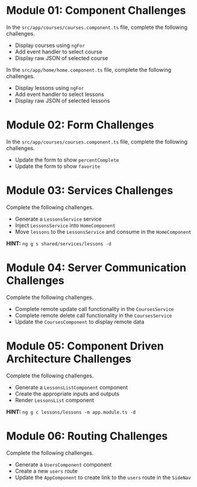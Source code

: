 
# Module 01: Component Challenges
In the `src/app/courses/courses.component.ts` file, complete the following challenges.
- Display courses using `ngFor`
- Add event handler to select course
- Display raw JSON of selected course

In the `src/app/home/home.component.ts` file, complete the following challenges.
- Display lessons using `ngFor`
- Add event handler to select lessons
- Display raw JSON of selected lessons

# Module 02: Form Challenges
In the `src/app/courses/courses.component.ts` file, complete the following challenges.
- Update the form to show `percentComplete`
- Update the form to show `favorite`

# Module 03: Services Challenges
Complete the following challenges.
- Generate a `LessonsService` service
- Inject `LessonsService` into `HomeComponent`
- Move `lessons` to the `LessonsService` and consume in the `HomeComponent`

**HINT:** `ng g s shared/services/lessons -d`

# Module 04: Server Communication Challenges
Complete the following challenges.
- Complete remote update call functionality in the `CoursesService`
- Complete remote delete call functionality in the `CoursesService`
- Update the `CoursesComponent` to display remote data

# Module 05: Component Driven Architecture Challenges
Complete the following challenges.
- Generate a `LessonsListComponent` component 
- Create the appropriate inputs and outputs
- Render `LessonsList` component

**HINT:** `ng g c lessons/lessons -m app.module.ts -d`

# Module 06: Routing Challenges
Complete the following challenges.
- Generate a `UsersComponent` component
- Create a new `users` route
- Update the `AppComponent` to create link to the `users` route in the `SideNav`
